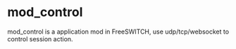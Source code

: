 # mod_control

mod_control is a application mod in FreeSWITCH, use udp/tcp/websocket to control session action.
